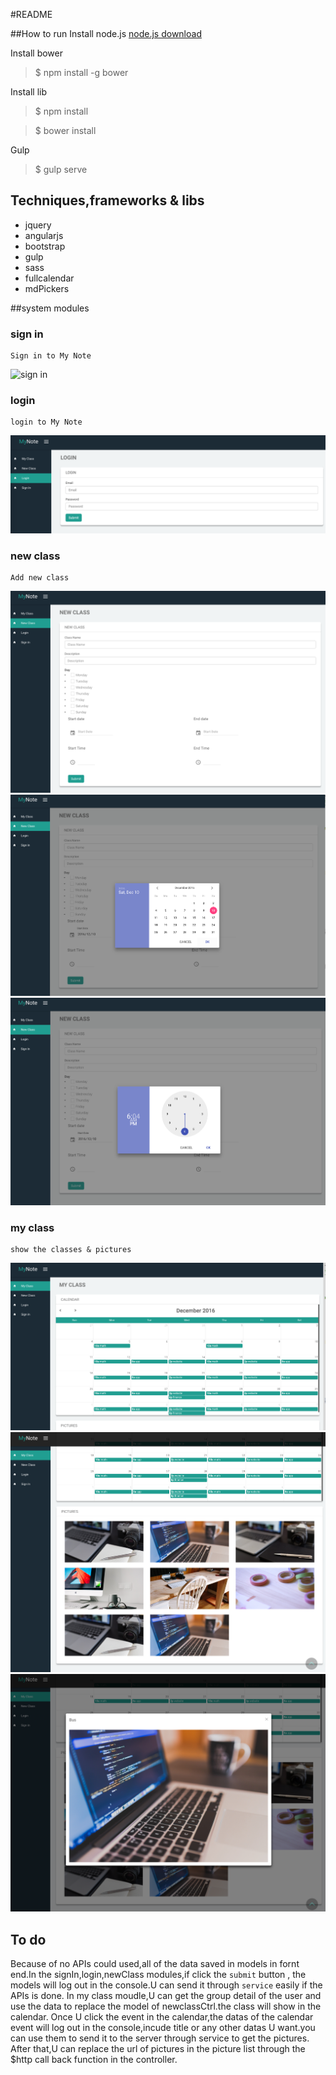 #README

##How to run
Install node.js
[node.js download][1]

Install bower
> $ npm install -g bower

Install lib

> $ npm install

> $ bower install

Gulp
> $ gulp serve

## Techniques,frameworks & libs

 - jquery
 - angularjs
 - bootstrap
 - gulp
 - sass
 - fullcalendar
 - mdPickers
 
##system modules
### sign in 
    Sign in to My Note 
![sign in][2]
### login
    login to My Note
![login][3]
### new class
    Add new class
![new class][4]
![date picker][5]
![time picker][6]
### my class
    show the classes & pictures
![my class calendar][7]
![pictures][8]
![modal][9]

## To do
  Because of no APIs could used,all of the data saved in models in fornt end.In the signIn,login,newClass modules,if click the `submit` button , the models will log out in the console.U can send it through `service` easily if the APIs is done.
  In my class moudle,U can get the group detail of the user and use the data to replace the model of newclassCtrl.the class will show in the calendar.
  Once U click the event in the calendar,the datas of the calendar event will log out in the console,incude title or any other datas U want.you can use them to send it to the server through service to get the pictures.
  After that,U can replace the url of pictures in the picture list through the $http call back function in the controller.


  [1]: https://nodejs.org/en/download/
  [2]: https://raw.githubusercontent.com/dawn-lhy/hello-word/develop/example/sigin.png
  [3]: https://raw.githubusercontent.com/dawn-lhy/hello-word/develop/example/login.png
  [4]: https://raw.githubusercontent.com/dawn-lhy/hello-word/develop/example/new_class.png
  [5]: https://raw.githubusercontent.com/dawn-lhy/hello-word/develop/example/date_picker.png
  [6]: https://raw.githubusercontent.com/dawn-lhy/hello-word/develop/example/time_picker.png
  [7]: https://raw.githubusercontent.com/dawn-lhy/hello-word/develop/example/my_class_calendar.png
  [8]: https://raw.githubusercontent.com/dawn-lhy/hello-word/develop/example/my_class_pics.png
  [9]: https://raw.githubusercontent.com/dawn-lhy/hello-word/develop/example/my_class_modal.png